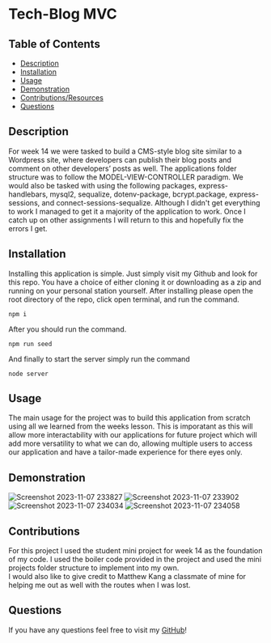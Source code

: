# Tech-Blog MVC

 ## Table of Contents
 - [Description](#description)
 - [Installation](#installation)
 - [Usage](#usage)
 - [Demonstration](#demonstration)
 - [Contributions/Resources](#contributions)
 - [Questions](#questions)

 ## Description
For week 14 we were tasked to build a CMS-style blog site similar to a Wordpress site, where developers can publish their blog posts and comment on other developers’ posts as well. The applications folder structure was to follow the MODEL-VIEW-CONTROLLER paradigm. We would also be tasked with using the following packages, express-handlebars, mysql2, sequalize, dotenv-package, bcrypt.package, express-sessions, and connect-sessions-sequalize. Although I didn't get everything to work I managed to get it a majority of the application to work. Once I catch up on other assignments I will return to this and hopefully fix the errors I get.

 ## Installation
 Installing this application is simple. Just simply visit my Github and look for this repo. You have a choice of either cloning it or downloading as a zip and running on your personal station yourself. After installing please open the root directory of the repo, click open terminal, and run the command.
```
npm i
```
After you should run the command. 
```
npm run seed
```
And finally to start the server simply run the command 
```
node server
```

 ## Usage
The main usage for the project was to build this application from scratch using all we learned from the weeks lesson. This is imporatant as this will allow more interactability with our applications for future project which will add more versatility to what we can do, allowing multiple users to access our application and have a tailor-made experience for there eyes only.

## Demonstration
![Screenshot 2023-11-07 233827](https://github.com/Pixls112/Phils-Tech-Blog/assets/135586632/8c89bd89-4619-4d07-8032-08d69bc696d9)
![Screenshot 2023-11-07 233902](https://github.com/Pixls112/Phils-Tech-Blog/assets/135586632/e67fab48-009e-4873-8c54-5eb6feb8bf6a)
![Screenshot 2023-11-07 234034](https://github.com/Pixls112/Phils-Tech-Blog/assets/135586632/3cbae293-0d42-48d2-b764-6e8b45cf5605)
![Screenshot 2023-11-07 234058](https://github.com/Pixls112/Phils-Tech-Blog/assets/135586632/01df70e8-bdb0-4bec-a1c8-4177343e584e)

 ## Contributions
 For this project I used the student mini project for week 14 as the foundation of my code. I used the boiler code provided in the project and used the mini projects folder structure to implement into my own.<br />
 I would also like to give credit to Matthew Kang a classmate of mine for helping me out as well with the routes when I was lost.

 ## Questions
 If you have any questions feel free to visit my [GitHub](https://github.com/Pixls112)!